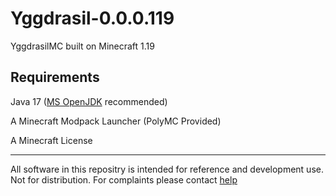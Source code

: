 # Yggdrasil-0.0.0.119

YggdrasilMC built on Minecraft 1.19

## Requirements

Java 17 ([MS OpenJDK](https://docs.microsoft.com/en-us/java/openjdk/download) recommended)

A Minecraft Modpack Launcher (PolyMC Provided)

A Minecraft License

---

All software in this repositry is intended for reference and development use. Not for distribution.
For complaints please contact <a href="mailto:help@panoptes.live?subject=Urgent Yggdrasil Issue&body=I am concerned about this *PROVIDE INFORMATION AND ANY RELEVANT LINKS*"> help </a>

